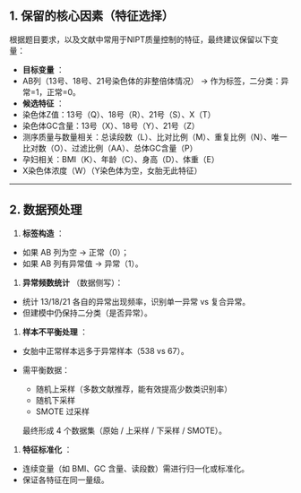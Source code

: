 
## 1. 保留的核心因素（特征选择）

根据题目要求，以及文献中常用于NIPT质量控制的特征，最终建议保留以下变量：

* **目标变量** ：
* AB列（13号、18号、21号染色体的非整倍体情况） → 作为标签，二分类：异常=1，正常=0。
* **候选特征** ：
* 染色体Z值：13号（Q）、18号（R）、21号（S）、X（T）
* 染色体GC含量：13号（X）、18号（Y）、21号（Z）
* 测序质量与数量相关：总读段数（L）、比对比例（M）、重复比例（N）、唯一比对数（O）、过滤比例（AA）、总体GC含量（P）
* 孕妇相关：BMI（K）、年龄（C）、身高（D）、体重（E）
* X染色体浓度（W）（Y染色体为空，女胎无此特征）

---

## 2. 数据预处理

1. **标签构造** ：

* 如果 AB 列为空 → 正常（0）；
* 如果 AB 列有异常值 → 异常（1）。

1. **异常频数统计** （数据侧写）：

* 统计 13/18/21 各自的异常出现频率，识别单一异常 vs 复合异常。
* 但建模中仍保持二分类（是否异常）。

1. **样本不平衡处理** ：

* 女胎中正常样本远多于异常样本（538 vs 67）。
* 需平衡数据：
  * 随机上采样（多数文献推荐，能有效提高少数类识别率）
  * 随机下采样
  * SMOTE 过采样

   最终形成 4 个数据集（原始 / 上采样 / 下采样 / SMOTE）。

1. **特征标准化** ：

* 连续变量（如 BMI、GC 含量、读段数）需进行归一化或标准化。
* 保证各特征在同一量级。
